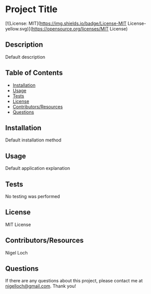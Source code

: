 #  Project Title

[![License: MIT](https://img.shields.io/badge/License-MIT License-yellow.svg)](https://opensource.org/licenses/MIT License)

##  Description

Default description

##  Table of Contents
* [Installation](#installation)
* [Usage](#usage)
* [Tests](#tests)
* [License](#license)
* [Contributors/Resources](#contributors)
* [Questions](#questions)

##  Installation

Default installation method

##  Usage

Default application explanation

##  Tests

No testing was performed

##  License

MIT License

##  Contributors/Resources

Nigel Loch

##  Questions

If there are any questions about this project, please contact me at <nigelloch@gmail.com>. Thank you!
